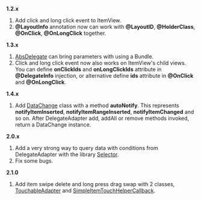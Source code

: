 **1.2.x**

1. Add click and long click event to ItemView.
2. **@LayoutInfo** annotation now can work with **@LayoutID**, **@HolderClass**, **@OnClick**, **@OnLongClick** together.

**1.3.x**

1. [AbsDelegate](https://github.com/boybeak/DelegateAdapter/blob/master/adapter/src/main/java/com/nulldreams/adapter/AbsDelegate.java) can bring parameters with using a Bundle.
2. Click and long click event now also works on ItemView's child views. You can define **onClickIds** and **onLongClickIds** attribute in **@DelegateInfo** injection, or alternative define **ids** attribute in **@OnClick** and **@OnLongClick**.


**1.4.x**

1. Add [DataChange](https://github.com/boybeak/DelegateAdapter/blob/master/adapter/src/main/java/com/nulldreams/adapter/DataChange.java) class with a method **autoNotify**. This represents **notifyItemInserted**, **notifyItemRangeInserted**, **notifyItemChanged** and so on. After DelegateAdapter add, addAll or remove methods invoked, return a DataChange instance.

**2.0.x**

1. Add a very strong way to query data with conditions from DelegateAdapter with the library [Selector](https://github.com/boybeak/DelegateAdapter/tree/master/selector).
2. Fix some bugs.


**2.1.0**

1. Add item swipe delete and long press drag swap with 2 classes, [TouchableAdapter](https://github.com/boybeak/DelegateAdapter/tree/master/adapter/src/main/java/com/github/boybeak/adapter/touch/TouchableAdapter.java) and [SimpleItemTouchHelperCallback](https://github.com/boybeak/DelegateAdapter/tree/master/adapter/src/main/java/com/github/boybeak/adapter/touch/SimpleItemTouchHelperCallback.java).